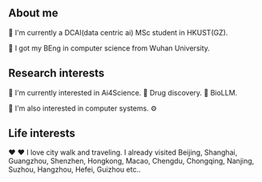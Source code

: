 ## About me 

🤖 I'm currently a DCAI(data centric ai) MSc student in HKUST(GZ).

🤖 I got my BEng in computer science from Wuhan University.

## Research interests 

🤯 I'm currently interested in Ai4Science. 🧬 Drug discovery. 🧬 BioLLM.

🤯 I'm also interested in computer systems. ⚙️

## Life interests

❤️ 
❤️ I love city walk and traveling. I already visited Beijing, Shanghai, Guangzhou, Shenzhen, Hongkong, Macao, Chengdu, Chongqing, Nanjing, Suzhou, Hangzhou, Hefei, Guizhou etc..
<!--
**WenxiGan/WenxiGan** is a ✨ _special_ ✨ repository because its `README.md` (this file) appears on your GitHub profile.

Here are some ideas to get you started:

- 🔭 I’m currently working on ...
- 🌱 I’m currently learning ...
- 👯 I’m looking to collaborate on ...
- 🤔 I’m looking for help with ...
- 💬 Ask me about ...
- 📫 How to reach me: ...
- 😄 Pronouns: ...
- ⚡ Fun fact: ...
-->
